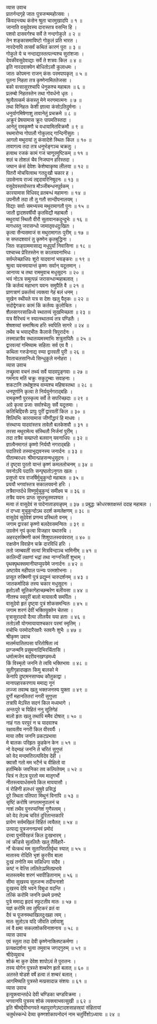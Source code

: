 व्यास उवाच  
प्रातर्नन्दगृहे जातः पुत्रजन्ममहोत्सवः ।  
किंवदन्त्यथ कंसेन श्रुता चारमुखादपि ॥ १ ॥  
जानाति वसुदेवस्य दारास्तत्र वसन्ति हि ।  
पशवो दासवर्गश्च सर्वे ते नन्दगोकुले ॥ २ ॥  
तेन शङ्कासमाविष्टो गोकुलं प्रति भारत ।  
नारदेनापि तत्सर्वं कथितं कारणं पुरा ॥ ३ ॥  
गोकुले ये च नन्दाद्यास्तत्पत्न्यश्च सुरांशजाः ।  
देवकीवसुदेवाद्याः सर्वे ते शत्रवः किल ॥ ४ ॥  
इति नारदवाक्येन बोधितोऽसौ कुलाधमः ।  
जातः कोपमना राजन् कंसः परमपापकृत् ॥ ५ ॥  
पूतना निहता तत्र कृष्णेनामिततेजसा ।  
बको वत्सासुरश्चापि धेनुकश्च महाबलः ॥ ६ ॥  
प्रलम्बो निहतस्तेन तथा गोवर्धनो धृतः ।  
श्रुत्वैतत्कर्म कंसस्तु मेने मरणमात्मनः ॥ ७ ॥  
तथा विनिहतः केशी ज्ञात्वा कंसोऽतिदुर्मनाः ।  
धनुर्यागमिषेणाशु तावानेतुं प्रचक्रमे ॥ ८ ॥  
अक्रूरं प्रेषयामास क्रूरः पापमतिस्तदा ।  
आनेतुं रामकृष्णौ च वधायामितविक्रमौ ॥ ९ ॥  
रथमारोप्य गोपालौ गोकुलाद्‌ गान्दिनीसुतः ।  
आगतो मथुरायां तु कंसादेशे स्थितः किल ॥ १० ॥  
तावागत्य तदा तत्र धनुर्भङ्गञ्च चक्रतुः ।  
हत्वाथ रजकं कामं गजं चाणूरमुष्टिकम् ॥ ११ ॥  
शलं च तोशलं चैव निजघान हरिस्तदा ।  
जघान कंसं देवेशः केशेष्वाकृष्य लीलया ॥ १२ ॥  
पितरौ मोचयित्वाथ गतदुःखौ चकार ह ।  
उग्रसेनाय राज्यं तद्ददावरिनिषूदनः ॥ १३ ॥  
वसुदेवस्तयोस्तत्र मौञ्जीबन्धनपूर्वकम् ।  
कारयामास विधिवद्‌ व्रतबन्धं महामनाः ॥ १४ ॥  
उपनीतौ तदा तौ तु गतौ सान्दीपनालयम् ।  
विद्याः सर्वाः समभ्यस्य मथुरामागतौ पुनः ॥ १५ ॥  
जातौ द्वादशवर्षीयौ कृतविद्यौ महाबलौ ।  
मथुरायां स्थितौ वीरौ सुतावानकदुन्दुभेः ॥ १६ ॥  
मागधस्तु जरासन्धो जामातृवधदुःखितः ।  
कृत्वा सैन्यसमाजं स मथुरामागतः पुरीम् ॥ १७ ॥  
स सप्तदशवारं तु कृष्णेन कृतबुद्धिना ।  
जितः सङ्ग्राममासाद्य मधुपुर्यां निवासिना ॥ १८ ॥  
पश्चाच्च प्रेरितस्तेन स कालयवनाभिधः ।  
सर्वम्लेच्छाधिपः शूरो यादवानां भयङ्करः ॥ १९ ॥  
श्रुत्वा यवनमायान्तं कृष्णः सर्वान् यदूत्तमान् ।  
आनाय्य च तथा राममुवाच मधुसूदनः ॥ २० ॥  
भयं नोऽत्र समुत्पन्नं जरासन्धान्महाबलात् ।  
किं कर्तव्यं महाभाग यवनः समुपैति वै ॥ २१ ॥  
प्राणत्राणं प्रकर्तव्यं त्यक्त्वा गेहं बलं धनम् ।  
सुखेन स्थीयते यत्र स देशः खलु पैतृकः ॥ २२ ॥  
सदोद्वेगकरः कामं किं कर्तव्यः कुलोचितः ।  
शैलसागरसान्निध्ये स्थातव्यं सुखमिच्छता ॥ २३ ॥  
यत्र वैरिभयं न स्यात्स्थातव्यं तत्र पण्डितैः ।  
शेषशय्यां समाश्रित्य हरिः स्वपिति सागरे ॥ २४ ॥  
तथैव च भयाद्‌भीतः कैलासे त्रिपुरार्दनः ।  
तस्मान्नात्रैव स्थातव्यमस्माभिः शत्रुतापितैः ॥ २५ ॥  
द्वारवत्यां गमिष्यामः सहिताः सर्व एव वै ।  
कथिता गरुडेनाद्य रम्या द्वारवती पुरी ॥ २६ ॥  
रैवताचलसानिध्ये सिन्धुकूले मनोहरा ।  
व्यास उवाच  
तच्छ्रुत्वा वचनं तथ्यं सर्वे यादवपुङ्गवाः ॥ २७ ॥  
गमनाय मतिं चक्रुः सकुटुम्बाः सवाहनाः ।  
शकटानि तथोष्ट्राश्च वाम्यश्च महिषास्तथा ॥ २८ ॥  
धनपूर्णानि कृत्वा ते निर्ययुर्नगराद्‌बहिः ।  
रामकृष्णौ पुरस्कृत्य सर्वे ते सपरिच्छदाः ॥ २९ ॥  
अग्रे कृत्वा प्रजाः सर्वाश्चेलुः सर्वे यदूत्तमाः ।  
कतिचिद्दिवसैः प्रापुः पुरीं द्वारवतीं किल ॥ ३० ॥  
शिल्पिभिः कारयामास जीर्णोद्धारं हि माधवः ।  
संस्थाप्य यादवांस्तत्र तावेतौ बलकेशवौ ॥ ३१ ॥  
तरसा मथुरामेत्य संस्थितौ निर्जनां पुरीम् ।  
तदा तत्रैव सम्प्राप्तो बलवान् यवनाधिपः ॥ ३२ ॥  
ज्ञात्वैनमागतं कृष्णो निर्ययौ नगराद्‌बहिः ।  
पदातिरग्रे तस्याभूद्यवनस्य जनार्दनः ॥ ३३ ॥  
पीताम्बरधरः श्रीमान्प्राहसन्मधुसूदनः ।  
तं दृष्ट्वा पुरतो यान्तं कृष्णं कमललोचनम् ॥ ३४ ॥  
यवनोऽपि पदातिः सन्पृष्ठतोऽनुगतः खलः ।  
प्रसुप्तो यत्र राजर्षिर्मुचुकुन्दो महाबलः ॥ ३५ ॥  
प्रययौ भगवांस्तत्र सकालयवनो हरिः ।  
तत्रैवान्तर्दधे विष्णुर्मुचुकुन्दं समीक्ष्य च ॥ ३६ ॥  
तत्रैव यवनः प्राप्तः सुप्तभूतमपश्यत ।  
मत्वा तं वासुदेवं स पादेनाताडयन्नृपम् ॥ ३७ ॥
प्रबुद्धः क्रोधरक्ताक्षस्तं ददाह महाबलः ।  
तं दग्ध्वा मुचुकुन्दोऽथ ददर्श कमलेक्षणम् ॥ ३८ ॥  
वासुदेवं सुदेवेशं प्रणम्य प्रस्थितो वनम् ।  
जगाम द्वारकां कृष्णो बलदेवसमन्वितः ॥ ३९ ॥  
उग्रसेनं नृपं कृत्वा विजहार यथारुचि ।  
अहरद्‌रुक्मिणी कामं शिशुपालस्वयंवरात् ॥ ४० ॥  
राक्षसेन विवाहेन चक्रे दारविधिं हरिः ।  
ततो जाम्बवतीं सत्यां मित्रविन्दाञ्च भामिनीम् ॥ ४१ ॥  
कालिन्दीं लक्षणां भद्रां तथा नाग्नजितीं शुभाम् ।  
पृथक्पृथक्समानीयाप्युपयेमे जनार्दनः ॥ ४२ ॥  
अष्टावेव महीपाल पत्न्यः परमशोभनाः ।  
प्रासूत रुक्मिणी पुत्रं प्रद्युम्नं चारुदर्शनम् ॥ ४३ ॥  
जातकर्मादिकं तस्य चकार मधुसूदनः ।  
हृतोऽसौ सूतिकागेहाच्छम्बरेण बलीयसा ॥ ४४ ॥  
नीतश्च स्वपुरीं बालो मायावत्यै समर्पितः ।  
वासुदेवो हृतं दृष्ट्वा पुत्रं शोकसमन्वितः ॥ ४५ ॥  
जगाम शरणं देवीं भक्तियुक्तेन चेतसा ।  
वृत्रासुरादयो दैत्या लीलयैव यया हताः ॥ ४६ ॥  
ततोऽसौ योगमायायाश्चकार परमां स्मृतिम् ।  
वचोभिः परमोदारैरक्षरैः स्तवनैः शुभैः ॥ ४७ ॥  
श्रीकृष्ण उवाच  
मातर्मयातितपसा परितोषिता त्वं  
     प्राग्जन्मनि प्रसुमनादिभिरर्चितासि ।  
धर्मात्मजेन बदरीवनखण्डमध्ये  
     किं विस्मृतो जननि ते त्वयि भक्तिभावः ॥ ४८ ॥  
सूतीगृहादपहृतः किमु बालको मे  
     केनापि दुष्टमनसाप्यथ कौतुकाद्वा ।  
मानापहारकरणाय ममाद्य नूनं  
     लज्जा तवाम्ब खलु भक्तजनस्य युक्ता ॥ ४९ ॥  
दुर्गो महानतितरां नगरी सुगुप्ता  
     तत्रापि मेऽस्ति सदनं किल मध्यभागे ।  
अन्तःपुरे च पिहितं ननु सूतिगेहं  
     बालो हृतः खलु तथापि ममैव दोषात् ॥ ५० ॥  
नाहं गतः परपुरं न च यादवाश्च  
     रक्षावतीव नगरी किल वीरवर्यैः ।  
माया तवैव जननि प्रकटप्रभावा  
     मे बालकः परिहृतः कुहकेन केन ॥ ५१ ॥  
नो वेद्म्यहं जननि ते चरितं सुगुप्तं  
     को वेद मन्दमतिरल्पविदेव देही ।  
क्वासौ गतो मम भटैर्न च वीक्षितो वा  
     हर्ताम्बिके जवनिका तव कल्पितेयम् ॥ ५२ ॥  
चित्रं न तेऽत्र पुरतो मम मातृगर्भो  
     नीतस्त्वयार्धसमये किल माययासौ ।  
यं रोहिणी हलधरं सुषुवे प्रसिद्धं  
     दूरे स्थिता पतिपरा मिथुनं विनापि ॥ ५३ ॥  
सृष्टिं करोषि जगतामनुपालनं च  
     नाशं तथैव पुनरप्यनिशं गुणैस्त्वम् ।  
को वेद तेऽम्ब चरितं दुरितान्तकारि  
     प्रायेण सर्वमखिलं विहितं त्वयैतत् ॥ ५४ ॥  
उत्पाद्य पुत्रजननप्रभवं प्रमोदं  
     दत्त्वा पुनर्विरहजं किल दुःखभारम् ।  
त्वं क्रीडसे सुललितैः खलु तैर्विहारै-  
     र्नो चेत्कथं मम सुताप्तिरतिर्वृथा स्यात् ॥ ५५ ॥  
मातास्य रोदिति भृशं कुररीव बाला  
     दुःखं तनोति मम सन्निधिगा सदैव ।  
कष्टं न वेत्सि ललितेऽप्रमितप्रभावे  
     मातस्त्वमेव शरणं भवपीडितानाम् ॥ ५६ ॥  
सीमा सुखस्य सुतजन्म तदीयनाशो  
     दुःखस्य देवि भवने विबुधा वदन्ति ।  
तत्किं करोमि जननि प्रथमे प्रनष्टे  
     पुत्रे ममाद्य हृदयं स्फुटतीव मातः ॥ ५७ ॥  
यज्ञं करोमि तव तुष्टिकरं व्रतं वा  
     दैवं च पूजनमथाखिलदुःखहा त्वम् ।  
मातः सुतोऽत्र यदि जीवति दर्शयाशु  
     त्वं वै क्षमा सकलशोकविनाशनाय ॥ ५८ ॥  
व्यास उवाच  
एवं स्तुता तदा देवी कृष्णेनाक्लिष्टकर्मणा ।  
प्रत्यक्षदर्शना भूत्वा तमुवाच जगद्‌गुरुम् ॥ ५९ ॥  
श्रीदेव्युवाच  
शोकं मा कुरु देवेश शापोऽयं ते पुरातनः ।  
तस्य योगेन पुत्रस्ते शम्बरेण हृतो बलात् ॥ ६० ॥  
अतस्ते षोडशे वर्षे हत्वा तं शम्बरं बलात् ।  
आगमिष्यति पुत्रस्ते मत्प्रसादान्न संशयः ॥ ६१ ॥  
व्यास उवाच  
इत्युक्त्वान्तर्दधे देवी चण्डिका चण्डविक्रमा ।  
भगवानपि पुत्रस्य शोकं त्यक्त्वाभवत्सुखी ॥ ६२ ॥  
इति श्रीमद्देवीभागवते महापुराणेऽष्टादशसाहस्र्यां संहितायां  
चतुर्थस्कन्धे देव्या कृष्णशोकापनोदनं नाम चतुर्विंशोऽध्यायः ॥ २४ ॥
